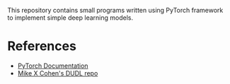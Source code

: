 This repository contains small programs written using PyTorch framework to implement simple deep learning models.

# References

- [PyTorch Documentation](https://pytorch.org/tutorials/)
- [Mike X Cohen's DUDL repo](https://github.com/mikexcohen/DeepUnderstandingOfDeepLearning)
